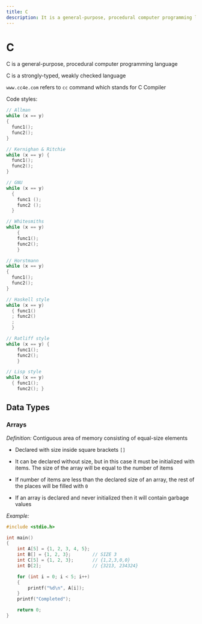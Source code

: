 ```yaml
---
title: C
description: It is a general-purpose, procedural computer programming language.
---
```


# C

C is a general-purpose, procedural computer programming language

C is a strongly-typed, weakly checked language

`www.cc4e.com` refers to `cc` command which stands for C Compiler

Code styles:

```c
// Allman
while (x == y)
{
  func1();
  func2();
}

// Kernighan & Ritchie
while (x == y) {
  func1();
  func2();
}

// GNU
while (x == y)
  {
    func1 ();
    func2 ();
  }

// Whitesmiths
while (x == y)
    {
    func1();
    func2();
    }

// Horstmann
while (x == y)
{
  func1();
  func2();
}

// Haskell style
while (x == y)
  { func1()
  ; func2()
  ;
  }

// Ratliff style
while (x == y) {
    func1();
    func2();
    }

// Lisp style
while (x == y)
  { func1();
    func2(); }
```

## Data Types

### Arrays

_Definition:_ Contiguous area of memory consisting of equal-size elements

- Declared with size inside square brackets `[]`

- It can be declared without size, but in this case it must be initialized with items. The size of the array will be equal to the number of items

- If number of items are less than the declared size of an array, the rest of the places will be filled with `0`

- If an array is declared and never initialized then it will contain garbage values

_Example:_

```c
#include <stdio.h>

int main()
{
    int A[5] = {1, 2, 3, 4, 5};
    int B[] = {1, 2, 3};        // SIZE 3
    int C[5] = {1, 2, 3};       // {1,2,3,0,0}
    int D[2];                   // {3213, 234324}

    for (int i = 0; i < 5; i++)
    {
        printf("%d\n", A[i]);
    }
    printf("Completed");

    return 0;
}
```
